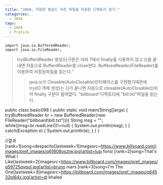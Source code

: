 ```yaml
---
title: "JAVA, 저장한 빌보드 차트 파일을 저장한 디렉토리 찾기."
categories:
  - JAVA
tags:
  - JAVA
  - Pratice
---
```


    import java.io.BufferedReader;
    import java.io.FileReader;

>try(BufferdReader 생성){}구문은 자바 7에서 finally를 사용하지 않고 {}을 끝내면 자동으로 BufferdReader를 close한다. BufferedReader(FileReader)를 이용하여 저장된파일을 읽는다."
>>java.io가 Closeble(AutoClosable)인터페이스를 구현했기때문에 try(IO 객체 생성)는 {}가 끝나면 자동으로 closable(AutoClosable())되어 finally 구문이 필여없다. "billboard"디렉토리에 "bill.txt"파일을 읽는다.

public class basic088 {
	public static void main(String[]args) {
		try(BufferedReader br = new BufferedReader(new FileReader("billboard\\bill.txt"))){
			String msg = "";
			while((msg=br.readLine())!=null) {
				System.out.println(msg);
			}
		}
			catch(Exception e) {
				System.out.println(e);
			}
		}
	}

//결과
    [rank=1[song=despacito[lastweek=1[imagesrc=https://www.billvoard.com/images/pref_images/q61808osztw.jpg[artist=lusi fonsi
    [rank=2[song=That's What I Like[lastweek=2[imagesrc=https://www.billboard.com/images/pref_images/q59725qvpol.jpg[artist=bruno mars
    [rank=3[song=I'm The One[lastweek=3[imagesrc=https://billboard.com/images/pref_images/q64532pl64x.jpg[artist=dj khaled
